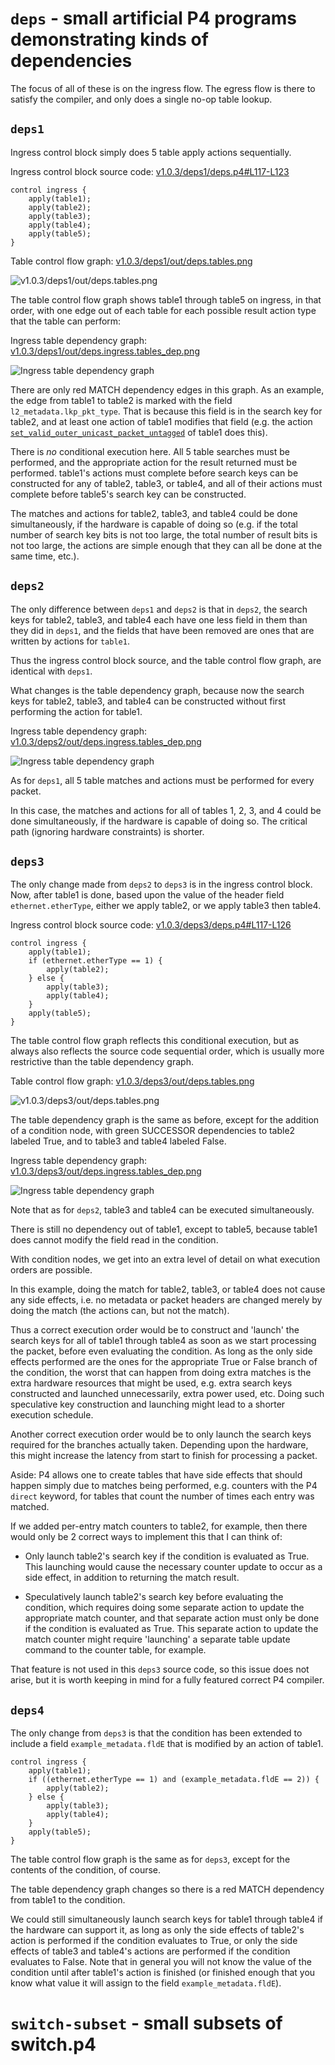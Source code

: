# `deps` - small artificial P4 programs demonstrating kinds of dependencies

The focus of all of these is on the ingress flow.  The egress flow is
there to satisfy the compiler, and only does a single no-op table
lookup.

## `deps1`

Ingress control block simply does 5 table apply actions sequentially.

Ingress control block source code: [v1.0.3/deps1/deps.p4#L117-L123](https://github.com/jafingerhut/p4lang-tests/blob/master/v1.0.3/deps1/deps.p4#L117-L123)

```
control ingress {
    apply(table1);
    apply(table2);
    apply(table3);
    apply(table4);
    apply(table5);
}
```

Table control flow graph: [v1.0.3/deps1/out/deps.tables.png](v1.0.3/deps1/out/deps.tables.png)

![v1.0.3/deps1/out/deps.tables.png](v1.0.3/deps1/out/deps.tables.png)

The table control flow graph shows table1 through table5 on ingress,
in that order, with one edge out of each table for each possible
result action type that the table can perform: 

Ingress table dependency graph: [v1.0.3/deps1/out/deps.ingress.tables_dep.png](v1.0.3/deps1/out/deps.ingress.tables_dep.png)

![Ingress table dependency graph](v1.0.3/deps1/out/deps.ingress.tables_dep.png)

There are only red MATCH dependency edges in this graph.  As an
example, the edge from table1 to table2 is marked with the field
`l2_metadata.lkp_pkt_type`.  That is because this field is in the
search key for table2, and at least one action of table1 modifies that
field (e.g. the action
[`set_valid_outer_unicast_packet_untagged`](https://github.com/jafingerhut/p4lang-tests/blob/master/v1.0.3/deps1/deps.p4#L33)
of table1 does this).

There is _no_ conditional execution here.  All 5 table searches must
be performed, and the appropriate action for the result returned must
be performed.  table1's actions must complete before search keys can
be constructed for any of table2, table3, or table4, and all of their
actions must complete before table5's search key can be constructed.

The matches and actions for table2, table3, and table4 could be done
simultaneously, if the hardware is capable of doing so (e.g. if the
total number of search key bits is not too large, the total number of
result bits is not too large, the actions are simple enough that they
can all be done at the same time, etc.).


## `deps2`

The only difference between `deps1` and `deps2` is that in `deps2`,
the search keys for table2, table3, and table4 each have one less
field in them than they did in `deps1`, and the fields that have been
removed are ones that are written by actions for `table1`.

Thus the ingress control block source, and the table control flow
graph, are identical with `deps1`.

What changes is the table dependency graph, because now the search
keys for table2, table3, and table4 can be constructed without first
performing the action for table1.

Ingress table dependency graph: [v1.0.3/deps2/out/deps.ingress.tables_dep.png](v1.0.3/deps2/out/deps.ingress.tables_dep.png)

![Ingress table dependency graph](v1.0.3/deps2/out/deps.ingress.tables_dep.png)

As for `deps1`, all 5 table matches and actions must be performed for
every packet.

In this case, the matches and actions for all of tables 1, 2, 3, and 4
could be done simultaneously, if the hardware is capable of doing so.
The critical path (ignoring hardware constraints) is shorter.


## `deps3`

The only change made from `deps2` to `deps3` is in the ingress control
block.  Now, after table1 is done, based upon the value of the header
field `ethernet.etherType`, either we apply table2, or we apply table3
then table4.

Ingress control block source code: [v1.0.3/deps3/deps.p4#L117-L126](https://github.com/jafingerhut/p4lang-tests/blob/master/v1.0.3/deps3/deps.p4#L117-L126)

```
control ingress {
    apply(table1);
    if (ethernet.etherType == 1) {
        apply(table2);
    } else {
        apply(table3);
        apply(table4);
    }
    apply(table5);
}
```

The table control flow graph reflects this conditional execution, but
as always also reflects the source code sequential order, which is
usually more restrictive than the table dependency graph.

Table control flow graph: [v1.0.3/deps3/out/deps.tables.png](v1.0.3/deps3/out/deps.tables.png)

![v1.0.3/deps3/out/deps.tables.png](v1.0.3/deps3/out/deps.tables.png)

The table dependency graph is the same as before, except for the
addition of a condition node, with green SUCCESSOR dependencies to
table2 labeled True, and to table3 and table4 labeled False.

Ingress table dependency graph: [v1.0.3/deps3/out/deps.ingress.tables_dep.png](v1.0.3/deps3/out/deps.ingress.tables_dep.png)

![Ingress table dependency graph](v1.0.3/deps3/out/deps.ingress.tables_dep.png)

Note that as for `deps2`, table3 and table4 can be executed
simultaneously.

There is still no dependency out of table1, except to table5, because
table1 does cannot modify the field read in the condition.

With condition nodes, we get into an extra level of detail on what
execution orders are possible.

In this example, doing the match for table2, table3, or table4 does
not cause any side effects, i.e. no metadata or packet headers are
changed merely by doing the match (the actions can, but not the
match).

Thus a correct execution order would be to construct and 'launch' the
search keys for all of table1 through table4 as soon as we start
processing the packet, before even evaluating the condition.  As long
as the only side effects performed are the ones for the appropriate
True or False branch of the condition, the worst that can happen from
doing extra matches is the extra hardware resources that might be
used, e.g. extra search keys constructed and launched unnecessarily,
extra power used, etc.  Doing such speculative key construction and
launching might lead to a shorter execution schedule.

Another correct execution order would be to only launch the search
keys required for the branches actually taken.  Depending upon the
hardware, this might increase the latency from start to finish for
processing a packet.

Aside: P4 allows one to create tables that have side effects that
should happen simply due to matches being performed, e.g.  counters
with the P4 `direct` keyword, for tables that count the number of
times each entry was matched.

If we added per-entry match counters to table2, for example, then
there would only be 2 correct ways to implement this that I can think
of:

* Only launch table2's search key if the condition is evaluated as
  True.  This launching would cause the necessary counter update to
  occur as a side effect, in addition to returning the match result.

* Speculatively launch table2's search key before evaluating the
  condition, which requires doing some separate action to update the
  appropriate match counter, and that separate action must only be
  done if the condition is evaluated as True.  This separate action to
  update the match counter might require 'launching' a separate table
  update command to the counter table, for example.

That feature is not used in this `deps3` source code, so this issue
does not arise, but it is worth keeping in mind for a fully featured
correct P4 compiler.


## `deps4`

The only change from `deps3` is that the condition has been extended
to include a field `example_metadata.fldE` that is modified by an
action of table1.

```
control ingress {
    apply(table1);
    if ((ethernet.etherType == 1) and (example_metadata.fldE == 2)) {
        apply(table2);
    } else {
        apply(table3);
        apply(table4);
    }
    apply(table5);
}
```

The table control flow graph is the same as for `deps3`, except for
the contents of the condition, of course.

The table dependency graph changes so there is a red MATCH dependency
from table1 to the condition.

We could still simultaneously launch search keys for table1 through
table4 if the hardware can support it, as long as only the side
effects of table2's action is performed if the condition evaluates to
True, or only the side effects of table3 and table4's actions are
performed if the condition evaluates to False.  Note that in general
you will not know the value of the condition until after table1's
action is finished (or finished enough that you know what value it
will assign to the field `example_metadata.fldE`).


# `switch-subset` - small subsets of switch.p4
